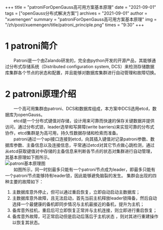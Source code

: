 +++
title = "patroniForOpenGauss高可用方案基本原理"
date = "2021-09-01"
tags = ["openGauss分布式解决方案"]
archives = "2021-09-01"
author = "xuemengen"
summary = "patroniForOpenGauss高可用方案基本原理"
img = "/zh/post/xuemengen/title/patroni_principle.png"
times = "9:30"
+++

# 1 patroni简介

　　Patroni是一个由Zalando研发的，完全由python开发的开源产品，其能够通过分布式存储系统（Distributed configuration system, DCS）来检测存储数据库集群各个节点的状态和配置，并且能够对数据库集群进行自动管理和故障切换。
# 2 patroni原理介绍

　　一个高可用集群由patroni、DCS和数据库组成，本方案中DCS选用etcd，数据库为openGauss。  
　　etcd是一个分布式键值对存储，设计用来可靠而快速的保存关键数据并提供访问，通过分布式锁，leader选举和写屏障(write barriers)来实现可靠的分布式协作，etcd集群是为高可用，持久性数据存储和检索而准备。  
　　patroni通过一个api接口连接到etcd，向其插入键值对记录patroni参数、数据库参数、主备信息以及连接信息，平常通过etcd对其它节点做心跳检测，通过从etcd获取键值对中存储的主备信息来判断各节点的状态对集群进行自动管理，其基本原理如下图所示。  
![patroni基本原理图](../images/patroni_principle.png#pic_center)  
　　如图所示，同一时刻最多只能有一个patroni节点成为leader，即最多只能有一个patroni节点能够持有leader锁，因此能够避免脑裂的发生。
集群会出现的四种主要的故障如下：
1. 主数据库意外停止，但可以通过重启恢复，立即自动启动主数据库；
2. 主数据库意外故障，且无法启动，首先当前主机释放leader锁降备，然后自动选择一个最健康的备机即同步情况与主机最接近的备机，提升为主机；
3. 备库意外挂机，重启后可立即恢复正常并与主机连接，则立即进行重启恢复；
4. 备库意外故障，可正常启动但是启动后落后于主机状态 ，则对其进行重建操作以恢复其状态。